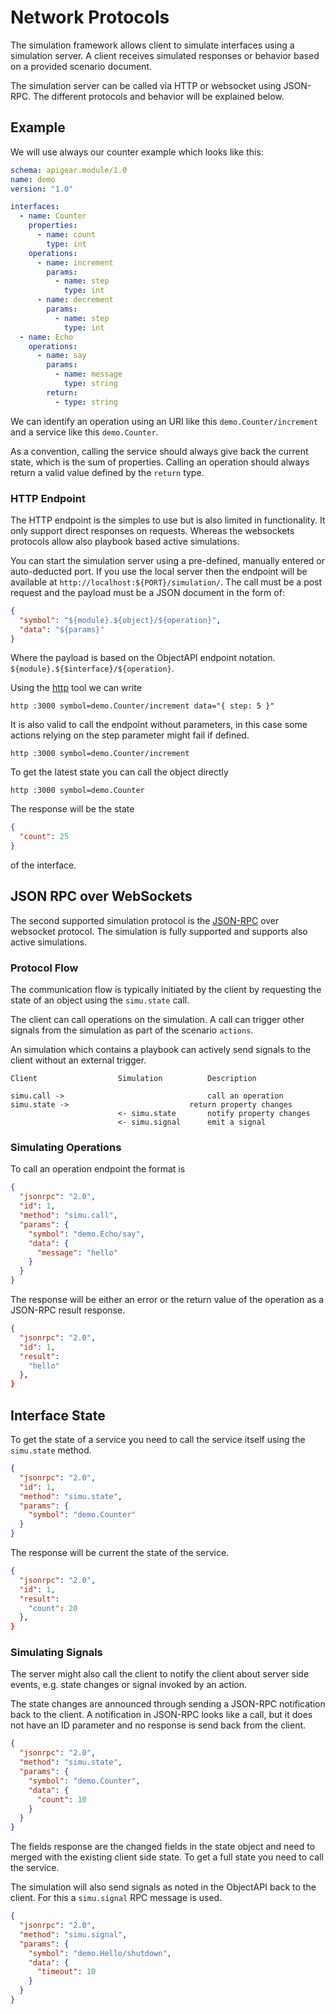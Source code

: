 # Network Protocols

The simulation framework allows client to simulate interfaces using a simulation server. A client receives simulated responses or behavior based on a provided scenario document.

The simulation server can be called via HTTP or websocket using JSON-RPC. The different protocols and behavior will be explained below.

## Example

We will use always our counter example which looks like this:

```yaml
schema: apigear.module/1.0
name: demo
version: "1.0"

interfaces:
  - name: Counter
    properties:
      - name: count
        type: int
    operations:
      - name: increment
        params:
          - name: step
            type: int
      - name: decrement
        params:
          - name: step
            type: int
  - name: Echo
    operations:
      - name: say
        params:
          - name: message
            type: string
        return:
          - type: string
```

We can identify an operation using an URI like this `demo.Counter/increment` and a service like this `demo.Counter`.

As a convention, calling the service should always give back the current state, which is the sum of properties. Calling an operation should always return a valid value defined by the `return` type.

### HTTP Endpoint

The HTTP endpoint is the simples to use but is also limited in functionality. It only support direct responses on requests. Whereas the websockets protocols allow also playbook based active simulations.

You can start the simulation server using a pre-defined, manually entered or auto-deducted port. If you use the local server then the endpoint will be available at `http://localhost:${PORT}/simulation/`. The call must be a post request and the payload must be a JSON document in the form of:

```json
{
  "symbol": "${module}.${object}/${operation}",
  "data": "${params}"
}
```

Where the payload is based on the ObjectAPI endpoint notation. `${module}.${$interface}/${operation}`.

Using the [http](https://httpie.io/) tool we can write

```shell
http :3000 symbol=demo.Counter/increment data="{ step: 5 }"
```

It is also valid to call the endpoint without parameters, in this case some actions relying on the step parameter might fail if defined.

```shell
http :3000 symbol=demo.Counter/increment
```

To get the latest state you can call the object directly

```shell
http :3000 symbol=demo.Counter
```

The response will be the state

```json
{
  "count": 25
}
```

of the interface.

## JSON RPC over WebSockets

The second supported simulation protocol is the [JSON-RPC](https://www.jsonrpc.org/specification) over websocket protocol. The simulation is fully supported and supports also active simulations.

### Protocol Flow

The communication flow is typically initiated by the client by requesting the state of an object using the `simu.state` call.

The client can call operations on the simulation. A call can trigger other signals from the simulation as part of the scenario `actions`.

An simulation which contains a playbook can actively send signals to the client without an external trigger.

```
Client          		Simulation    		Description

simu.call ->                 				call an operation
simu.state ->                 			return property changes
            			<- simu.state     	notify property changes
            			<- simu.signal    	emit a signal
```

### Simulating Operations

To call an operation endpoint the format is

```json
{
  "jsonrpc": "2.0",
  "id": 1,
  "method": "simu.call",
  "params": {
    "symbol": "demo.Echo/say",
    "data": {
      "message": "hello"
    }
  }
}
```

The response will be either an error or the return value of the operation as a JSON-RPC result response.

```json
{
  "jsonrpc": "2.0",
  "id": 1,
  "result":
    "hello"
  },
}
```

## Interface State

To get the state of a service you need to call the service itself using the `simu.state` method.

```json
{
  "jsonrpc": "2.0",
  "id": 1,
  "method": "simu.state",
  "params": {
    "symbol": "demo.Counter"
  }
}
```

The response will be current the state of the service.

```json
{
  "jsonrpc": "2.0",
  "id": 1,
  "result":
    "count": 20
  },
}
```

### Simulating Signals

The server might also call the client to notify the client about server side events, e.g. state changes or signal invoked by an action.

The state changes are announced through sending a JSON-RPC notification back to the client. A notification in JSON-RPC looks like a call, but it does not have an ID parameter and no response is send back from the client.

```json
{
  "jsonrpc": "2.0",
  "method": "simu.state",
  "params": {
    "symbol": "demo.Counter",
    "data": {
      "count": 10
    }
  }
}
```

The fields response are the changed fields in the state object and need to merged with the existing client side state. To get a full state you need to call the service.

The simulation will also send signals as noted in the ObjectAPI back to the client. For this a `simu.signal` RPC message is used.

```json
{
  "jsonrpc": "2.0",
  "method": "simu.signal",
  "params": {
    "symbol": "demo.Hello/shutdown",
    "data": {
      "timeout": 10
    }
  }
}
```
